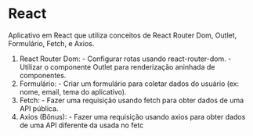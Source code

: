 # React 
Aplicativo em React que utiliza conceitos de React Router Dom, Outlet, Formulário, Fetch, e Axios.

1. React Router Dom: - Configurar rotas usando react-router-dom. - Utilizar o componente Outlet para renderização aninhada de componentes.
2. Formulário: - Criar um formulário para coletar dados do usuário (ex: nome, email, tema do aplicativo).
3. Fetch: - Fazer uma requisição usando fetch para obter dados de uma API pública.
4. Axios (Bônus): - Fazer uma requisição usando axios para obter dados de uma API diferente da usada no fetc
